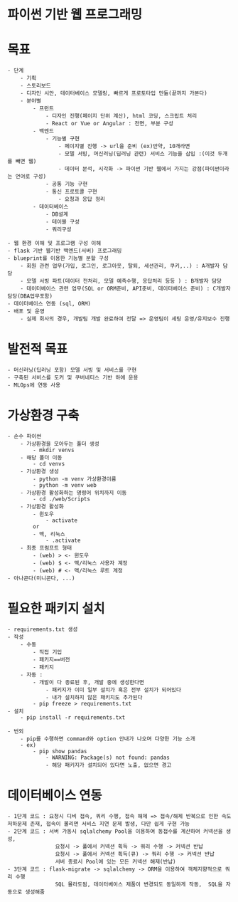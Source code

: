 # 파이썬 기반 웹 프로그래밍

# 목표
    - 단계
        - 기획
        - 스토리보드
        - 디자인 시안, 데이터베이스 모델링, 빠르게 프로토타입 만듦(끝까지 가본다)
        - 분야별
            - 프런트
                - 디자인 진행(페이지 단위 계산), html 코딩, 스크립트 처리
                - React or Vue or Angular : 전면, 부분 구성
            - 백엔드
                - 기능별 구현
                    - 페이지별 진행 -> url을 준비 (ex)만약, 10개라면 
                    - 모델 서빙, 머신러닝(딥러닝 관련) 서비스 기능을 삽입 :(이것 두개를 빼면 웹)
                    - 데이터 분석, 시각화 -> 파이썬 기반 웹에서 가지는 강점(파이썬이라는 언어로 구성)
                - 공통 기능 구현
                - 통신 프로토콜 구현
                    - 요청과 응답 정리
            - 데이터베이스
                - DB설계
                - 테이블 구성
                - 쿼리구성

    - 웹 환경 이해 및 프로그램 구성 이해
    - flask 기반 웹기반 백엔드(서버) 프로그래밍
    - blueprint를 이용한 기능별 분할 구성
        - 회원 관련 업무(가입, 로그인, 로그아웃, 탈퇴, 세션관리, 쿠키,..) : A개발자 담당
        - 모델 서빙 파트(데이터 전처리, 모델 예측수행, 응답처리 등등 ) : B개발자 담당
        - 데이터베이스 관련 업무(SQL or ORM준비, API준비, 데이터베이스 준비) : C개발자담당(DBA업무포함)
    - 데이터베이스 연동 (sql, ORM)
    - 배포 및 운영
        - 실제 회사의 경우, 개발팀 개발 완료하여 전달 => 운영팀이 세팅 운영/유지보수 진행

# 발전적 목표
    - 머신러닝(딥러닝 포함) 모델 서빙 및 서비스를 구현
    - 구축된 서비스를 도커 및 쿠버네티스 기반 하에 운용
    - MLOps에 연동 사용

# 가상환경 구축
    - 순수 파이썬
        - 가상환경을 모아두는 폴더 생성
            - mkdir venvs
        - 해당 폴더 이동
            - cd venvs
        - 가상환경 생성
            - python -m venv 가상환경이름
            - python -m venv web
        - 가상환경 활성화하는 명령어 위치까지 이동
            - cd ./web/Scripts
        - 가상환경 활성화
            - 윈도우
                - activate
            or
            - 맥, 리눅스
                - .activate
        - 최종 프럼프트 형태
            - (web) > <- 윈도우
            - (web) $ <- 맥/리눅스 사용자 계정
            - (web) # <- 맥/리눅스 루트 계정
    - 아나콘다(미니콘다, ...)

 # 필요한 패키지 설치
    - requirements.txt 생성
    - 작성
        - 수동
            - 직접 기입
            - 패키지==버전
            - 패키지
        - 자동 :
            - 개발이 다 종료된 후, 개발 중에 생성한다면
                - 패키지가 이미 일부 설치가 혹은 전부 설치가 되어있다
                - 내가 설치하지 않은 패키지도 추가된다
            - pip freeze > requirements.txt
    - 설치
        - pip install -r requirements.txt
    
    - 번외
        - pip를 수행하면 command와 option 안내가 나오며 다양한 기능 소개
        - ex)
            - pip show pandas
                - WARNING: Package(s) not found: pandas
                - 해당 패키지가 설치되어 있다면 노출, 없으면 경고
# 데이터베이스 연동
    - 1단계 코드 : 요청시 디비 접속, 쿼리 수행, 접속 해제 => 접속/해제 반복으로 인한 속도 저하문제 존재, 접속이 몰리면 서비스 지연 문제 발생, 다만 쉽게 구현 가능
    - 2단계 코드 : 서버 가동시 sqlalchemy Pool을 이용하여 동접수를 계산하여 커넥션을 생성, 
                   요청시 -> 풀에서 커넥션 획득 -> 쿼리 수행 -> 커넥션 반납
                   요청시 -> 풀에서 커넥션 획득(큐) -> 쿼리 수행 -> 커넥션 반납
                   서버 종료시 Pool에 있는 모든 커넥션 해제(반납)
    - 3단계 코드 : flask-migrate -> sqlalchemy -> ORM을 이용하여 객체지향적으로 쿼리 수행
                   SQL 몰라도됨, 데이터베이스 제품이 변경되도 동일하게 작동,  SQL을 자동으로 생성해줌